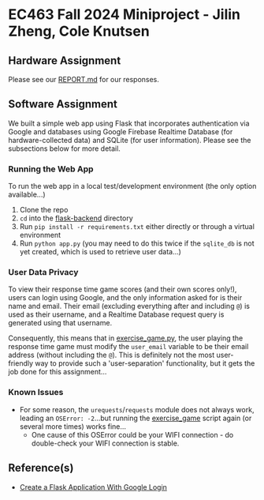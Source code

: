 # EC463 Fall 2024 Miniproject - Jilin Zheng, Cole Knutsen

## Hardware Assignment

Please see our [REPORT.md](./REPORT.md) for our responses.

## Software Assignment

We built a simple web app using Flask that incorporates authentication via Google and databases using Google Firebase Realtime Database (for hardware-collected data) and SQLite (for user information). Please see the subsections below for more detail.

### Running the Web App

To run the web app in a local test/development environment (the only option available...)

1. Clone the repo
2. `cd` into the [flask-backend](./flask-backend/) directory
3. Run `pip install -r requirements.txt` either directly or through a virtual environment
4. Run `python app.py` (you may need to do this twice if the `sqlite_db` is not yet created, which is used to retrieve user data...)

### User Data Privacy

To view their response time game scores (and their own scores only!), users can login using Google, and the only information asked for is their name and email. Their email (excluding everything after and including `@`) is used as their username, and a Realtime Database request query is generated using that username.

Consequently, this means that in [exercise_game.py](./assignment/exercise_game.py), the user playing the response time game must modify the `user_email` variable to be their email address (without including the `@`). This is definitely not the most user-friendly way to provide such a 'user-separation' functionality, but it gets the job done for this assignment...

### Known Issues

- For some reason, the `urequests`/`requests` module does not always work, leading an `OSError: -2`...but running the [exercise_game](./assignment/exercise_game.py) script again (or several more times) works fine...
  - One cause of this OSError could be your WIFI connection - do double-check your WIFI connection is stable.

## Reference(s)

- [Create a Flask Application With Google Login](https://realpython.com/flask-google-login/)
